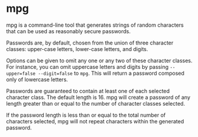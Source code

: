 # mpg

mpg is a command-line tool that generates strings of random characters
that can be used as reasonably secure passwords.

Passwords are, by default, chosen from the union of three character
classes: upper-case letters, lower-case letters, and digits.

Options can be given to omit any one or any two of these character
classes. For instance, you can omit uppercase letters and digits by
passing `--upper=false --digit=false` to `mpg`. This will return a
password composed only of lowercase letters.

Passwords are guaranteed to contain at least one of each selected
character class. The default length is 16. mpg will create a password
of any length greater than or equal to the number of character classes
selected.

If the password length is less than or equal to the total number of
characters selected, mpg will not repeat characters within the
generated password.
